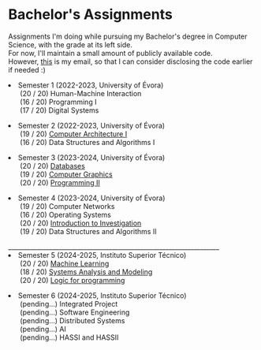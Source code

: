 # Bachelor's Assignments
Assignments I'm doing while pursuing my Bachelor's degree in Computer Science, with the grade at its left side.<br />
For now, I'll maintain a small amount of publicly available code. <br /> 
However, <a href="mailto:contact@axelamc.com">this</a>
is my email, so that I can consider disclosing the code earlier if needed :) <br />

<!-- TABLE OF CONTENTS -->
  <li>
    Semester 1 (2022-2023, University of Évora)
    <ul>
        (20 / 20) Human-Machine Interaction <br />
        (16 / 20) Programming I <br />
        (17 / 20) Digital Systems <br />
    </ul>
  </li>
  <li>
    Semester 2 (2022-2023, University of Évora)
    <ul>
        (19 / 20) <a href="./02_Computer-Architecture-I/">Computer Architecture I</a><br />
        (16 / 20) Data Structures and Algorithms I <br />
    </ul> 
  </li>
  <li>
    Semester 3 (2023-2024, University of Évora)
    <ul>
        (20 / 20) <a href="./03_Databases/">Databases</a><br />
        (19 / 20) <a href="./03_Computer-Graphics/">Computer Graphics</a><br/>
        (20 / 20) <a href="https://github.com/axelcarapinha/Grassland">Programming II</a> <br />
    </ul>
  </li>
  <li>
    Semester 4 (2023-2024, University of Évora)
    <ul>
        (19 / 20) Computer Networks <br />
        (16 / 20) Operating Systems <br />
        (20 / 20) <a href="./04_Introduction-to-Investigation/">Introduction to Investigation</a><br />
        (19 / 20) Data Structures and Algorithms II <br />
    </ul>
  </li>
___________________________________________________________________
  <li>
    Semester 5 (2024-2025, Instituto Superior Técnico)
    <ul>
        (20 / 20) <a href="https://github.com/axelcarapinha/IST_Machine-learning">Machine Learning<a/><br />
        (18 / 20) <a href="https://github.com/axelcarapinha/IST_AMS">Systems Analysis and Modeling<a/> <br />
        (20 / 20) <a href="https://github.com/axelcarapinha/IST_LP">Logic for programming<a/> <br />
    </ul>
  </li>
  <li>
    Semester 6 (2024-2025, Instituto Superior Técnico)
    <ul>
        (pending...) Integrated Project <br />
        (pending...) Software Engineering <br />
        (pending...) Distributed Systems <br />
        (pending...) AI <br />
        (pending...) HASSI and HASSII <br />
    </ul>
  </li>

[^1]: University of Évora <br/>
[^2]: Data Structures and Algorithms <br/>
[^3]: Instituto Superior Técnico

